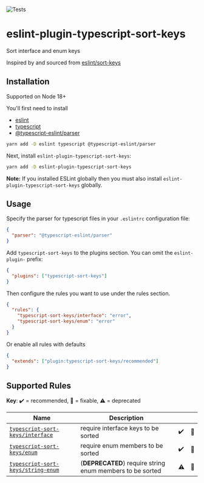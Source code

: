 ![Tests](https://github.com/infctr/eslint-plugin-typescript-sort-keys/workflows/Tests/badge.svg?branch=master)

# eslint-plugin-typescript-sort-keys

Sort interface and enum keys

Inspired by and sourced from [eslint/sort-keys]([https://github.com/eslint/eslint/blob/master/docs/rules/sort-keys.md](https://github.com/eslint/eslint/blob/main/docs/src/rules/sort-keys.md))

## Installation

Supported on Node 18+

You'll first need to install

- [eslint](http://eslint.org)
- [typescript](http://www.typescriptlang.org/)
- [@typescript-eslint/parser](https://github.com/typescript-eslint/typescript-eslint/tree/master/packages/parser)

```sh
yarn add -D eslint typescript @typescript-eslint/parser
```

Next, install `eslint-plugin-typescript-sort-keys`:

```sh
yarn add -D eslint-plugin-typescript-sort-keys
```

**Note:** If you installed ESLint globally then you must also install `eslint-plugin-typescript-sort-keys` globally.

## Usage

Specify the parser for typescript files in your `.eslintrc` configuration file:

```json
{
  "parser": "@typescript-eslint/parser"
}
```

Add `typescript-sort-keys` to the plugins section. You can omit the `eslint-plugin-` prefix:

```json
{
  "plugins": ["typescript-sort-keys"]
}
```

Then configure the rules you want to use under the rules section.

```json
{
  "rules": {
    "typescript-sort-keys/interface": "error",
    "typescript-sort-keys/enum": "error"
  }
}
```

Or enable all rules with defaults

```json
{
  "extends": ["plugin:typescript-sort-keys/recommended"]
}
```

## Supported Rules

<!-- begin rule list -->

**Key**: :heavy_check_mark: = recommended, :wrench: = fixable, :warning: = deprecated

<!-- prettier-ignore -->
| Name | Description |  |  |
| ---- | ----------- | ------------------ | -------- |
| [`typescript-sort-keys/interface`](./docs/rules/interface.md) | require interface keys to be sorted | :heavy_check_mark: | :wrench: |
| [`typescript-sort-keys/enum`](./docs/rules/enum.md) | require enum members to be sorted | :heavy_check_mark: | :wrench: |
| [`typescript-sort-keys/string-enum`](./docs/rules/string-enum.md) | (**DEPRECATED**) require string enum members to be sorted | :warning: | :wrench: |

<!-- end rule list -->
